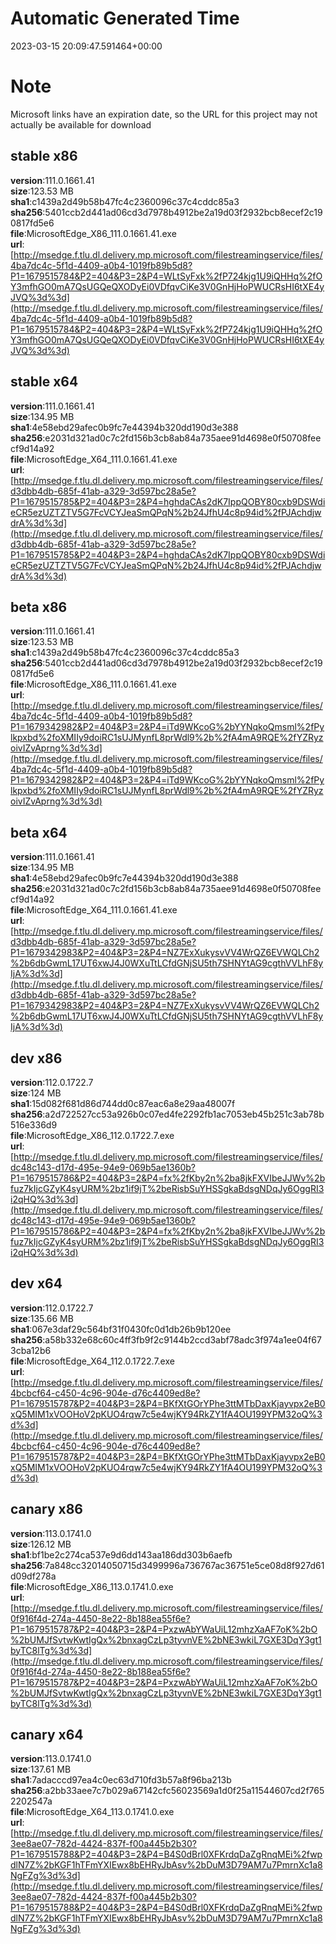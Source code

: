 # Automatic Generated Time
2023-03-15 20:09:47.591464+00:00

# Note
Microsoft links have an expiration date, so the URL for this project may not actually be available for download

## stable x86
**version**:111.0.1661.41  
**size**:123.53 MB  
**sha1**:c1439a2d49b58b47fc4c2360096c37c4cddc85a3  
**sha256**:5401ccb2d441ad06cd3d7978b4912be2a19d03f2932bcb8ecef2c190817fd5e6  
**file**:MicrosoftEdge_X86_111.0.1661.41.exe  
**url**:[http://msedge.f.tlu.dl.delivery.mp.microsoft.com/filestreamingservice/files/4ba7dc4c-5f1d-4409-a0b4-1019fb89b5d8?P1=1679515784&P2=404&P3=2&P4=WLtSyFxk%2fP724kjg1U9iQHHq%2fOY3mfhGO0mA7QsUGQeQXODyEi0VDfqvCiKe3V0GnHjHoPWUCRsHI6tXE4yJVQ%3d%3d](http://msedge.f.tlu.dl.delivery.mp.microsoft.com/filestreamingservice/files/4ba7dc4c-5f1d-4409-a0b4-1019fb89b5d8?P1=1679515784&P2=404&P3=2&P4=WLtSyFxk%2fP724kjg1U9iQHHq%2fOY3mfhGO0mA7QsUGQeQXODyEi0VDfqvCiKe3V0GnHjHoPWUCRsHI6tXE4yJVQ%3d%3d)  

## stable x64
**version**:111.0.1661.41  
**size**:134.95 MB  
**sha1**:4e58ebd29afec0b9fc7e44394b320dd190d3e388  
**sha256**:e2031d321ad0c7c2fd156b3cb8ab84a735aee91d4698e0f50708feecf9d14a92  
**file**:MicrosoftEdge_X64_111.0.1661.41.exe  
**url**:[http://msedge.f.tlu.dl.delivery.mp.microsoft.com/filestreamingservice/files/d3dbb4db-685f-41ab-a329-3d597bc28a5e?P1=1679515785&P2=404&P3=2&P4=hghdaCAs2dK7IppQOBY80cxb9DSWdieCR5ezUZTZTV5G7FcVCYJeaSmQPqN%2b24JfhU4c8p94id%2fPJAchdjwdrA%3d%3d](http://msedge.f.tlu.dl.delivery.mp.microsoft.com/filestreamingservice/files/d3dbb4db-685f-41ab-a329-3d597bc28a5e?P1=1679515785&P2=404&P3=2&P4=hghdaCAs2dK7IppQOBY80cxb9DSWdieCR5ezUZTZTV5G7FcVCYJeaSmQPqN%2b24JfhU4c8p94id%2fPJAchdjwdrA%3d%3d)  

## beta x86
**version**:111.0.1661.41  
**size**:123.53 MB  
**sha1**:c1439a2d49b58b47fc4c2360096c37c4cddc85a3  
**sha256**:5401ccb2d441ad06cd3d7978b4912be2a19d03f2932bcb8ecef2c190817fd5e6  
**file**:MicrosoftEdge_X86_111.0.1661.41.exe  
**url**:[http://msedge.f.tlu.dl.delivery.mp.microsoft.com/filestreamingservice/files/4ba7dc4c-5f1d-4409-a0b4-1019fb89b5d8?P1=1679342982&P2=404&P3=2&P4=iTd9WKcoG%2bYYNqkoQmsml%2fPylkpxbd%2foXMIIy9doiRC1sUJMynfL8prWdl9%2b%2fA4mA9RQE%2fYZRyzoivIZvAprng%3d%3d](http://msedge.f.tlu.dl.delivery.mp.microsoft.com/filestreamingservice/files/4ba7dc4c-5f1d-4409-a0b4-1019fb89b5d8?P1=1679342982&P2=404&P3=2&P4=iTd9WKcoG%2bYYNqkoQmsml%2fPylkpxbd%2foXMIIy9doiRC1sUJMynfL8prWdl9%2b%2fA4mA9RQE%2fYZRyzoivIZvAprng%3d%3d)  

## beta x64
**version**:111.0.1661.41  
**size**:134.95 MB  
**sha1**:4e58ebd29afec0b9fc7e44394b320dd190d3e388  
**sha256**:e2031d321ad0c7c2fd156b3cb8ab84a735aee91d4698e0f50708feecf9d14a92  
**file**:MicrosoftEdge_X64_111.0.1661.41.exe  
**url**:[http://msedge.f.tlu.dl.delivery.mp.microsoft.com/filestreamingservice/files/d3dbb4db-685f-41ab-a329-3d597bc28a5e?P1=1679342983&P2=404&P3=2&P4=NZ7ExXukysvVV4WrQZ6EVWQLCh2%2b6dbGwmL17UT6xwJ4J0WXuTtLCfdGNjSU5th7SHNYtAG9cgthVVLhF8yIjA%3d%3d](http://msedge.f.tlu.dl.delivery.mp.microsoft.com/filestreamingservice/files/d3dbb4db-685f-41ab-a329-3d597bc28a5e?P1=1679342983&P2=404&P3=2&P4=NZ7ExXukysvVV4WrQZ6EVWQLCh2%2b6dbGwmL17UT6xwJ4J0WXuTtLCfdGNjSU5th7SHNYtAG9cgthVVLhF8yIjA%3d%3d)  

## dev x86
**version**:112.0.1722.7  
**size**:124 MB  
**sha1**:15d082f681d86d744dd0c87eac6a8e29aa48007f  
**sha256**:a2d722527cc53a926b0c07ed4fe2292fb1ac7053eb45b251c3ab78b516e336d9  
**file**:MicrosoftEdge_X86_112.0.1722.7.exe  
**url**:[http://msedge.f.tlu.dl.delivery.mp.microsoft.com/filestreamingservice/files/dc48c143-d17d-495e-94e9-069b5ae1360b?P1=1679515786&P2=404&P3=2&P4=fx%2fKby2n%2ba8jkFXVIbeJJWv%2bfuz7kIjcGZyK4syURM%2bz1if9jT%2beRisbSuYHSSgkaBdsgNDqJy6OggRI3i2qHQ%3d%3d](http://msedge.f.tlu.dl.delivery.mp.microsoft.com/filestreamingservice/files/dc48c143-d17d-495e-94e9-069b5ae1360b?P1=1679515786&P2=404&P3=2&P4=fx%2fKby2n%2ba8jkFXVIbeJJWv%2bfuz7kIjcGZyK4syURM%2bz1if9jT%2beRisbSuYHSSgkaBdsgNDqJy6OggRI3i2qHQ%3d%3d)  

## dev x64
**version**:112.0.1722.7  
**size**:135.66 MB  
**sha1**:067e3daf29c564bf31f0430fc0d1db26b9b120ee  
**sha256**:a58b332e68c60c4ff3fb9f2c9144b2ccd3abf78adc3f974a1ee04f673cba12b6  
**file**:MicrosoftEdge_X64_112.0.1722.7.exe  
**url**:[http://msedge.f.tlu.dl.delivery.mp.microsoft.com/filestreamingservice/files/4bcbcf64-c450-4c96-904e-d76c4409ed8e?P1=1679515787&P2=404&P3=2&P4=BKfXtGOrYPhe3ttMTbDaxKjayvpx2eB0xQ5MIM1xVOOHoV2pKUO4rqw7c5e4wjKY94RkZY1fA4OU199YPM32oQ%3d%3d](http://msedge.f.tlu.dl.delivery.mp.microsoft.com/filestreamingservice/files/4bcbcf64-c450-4c96-904e-d76c4409ed8e?P1=1679515787&P2=404&P3=2&P4=BKfXtGOrYPhe3ttMTbDaxKjayvpx2eB0xQ5MIM1xVOOHoV2pKUO4rqw7c5e4wjKY94RkZY1fA4OU199YPM32oQ%3d%3d)  

## canary x86
**version**:113.0.1741.0  
**size**:126.12 MB  
**sha1**:bf1be2c274ca537e9d6dd143aa186dd303b6aefb  
**sha256**:7a848cc32014050715d3499996a736767ac36751e5ce08d8f927d61d09df278a  
**file**:MicrosoftEdge_X86_113.0.1741.0.exe  
**url**:[http://msedge.f.tlu.dl.delivery.mp.microsoft.com/filestreamingservice/files/0f916f4d-274a-4450-8e22-8b188ea55f6e?P1=1679515787&P2=404&P3=2&P4=PxzwAbYWaUiL12mhzXaAF7oK%2bO%2bUMJfSvtwKwtIgQx%2bnxagCzLp3tyvnVE%2bNE3wkiL7GXE3DqY3gt1byTC8lTg%3d%3d](http://msedge.f.tlu.dl.delivery.mp.microsoft.com/filestreamingservice/files/0f916f4d-274a-4450-8e22-8b188ea55f6e?P1=1679515787&P2=404&P3=2&P4=PxzwAbYWaUiL12mhzXaAF7oK%2bO%2bUMJfSvtwKwtIgQx%2bnxagCzLp3tyvnVE%2bNE3wkiL7GXE3DqY3gt1byTC8lTg%3d%3d)  

## canary x64
**version**:113.0.1741.0  
**size**:137.61 MB  
**sha1**:7adacccd97ea4c0ec63d710fd3b57a8f96ba213b  
**sha256**:a2bb33aee7c7b029a67142cfc56023569a1d0f25a11544607cd2f7652202547a  
**file**:MicrosoftEdge_X64_113.0.1741.0.exe  
**url**:[http://msedge.f.tlu.dl.delivery.mp.microsoft.com/filestreamingservice/files/3ee8ae07-782d-4424-837f-f00a445b2b30?P1=1679515788&P2=404&P3=2&P4=B4S0dBrl0XFKrdqDaZgRnqMEi%2fwpdlN7Z%2bKGF1hTFmYXIEwx8bEHRyJbAsv%2bDuM3D79AM7u7PmrnXc1a8NgFZg%3d%3d](http://msedge.f.tlu.dl.delivery.mp.microsoft.com/filestreamingservice/files/3ee8ae07-782d-4424-837f-f00a445b2b30?P1=1679515788&P2=404&P3=2&P4=B4S0dBrl0XFKrdqDaZgRnqMEi%2fwpdlN7Z%2bKGF1hTFmYXIEwx8bEHRyJbAsv%2bDuM3D79AM7u7PmrnXc1a8NgFZg%3d%3d)  

